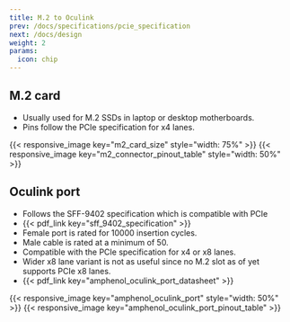 ```yaml
---
title: M.2 to Oculink
prev: /docs/specifications/pcie_specification
next: /docs/design
weight: 2
params:
  icon: chip
---
```


## M.2 card
- Usually used for M.2 SSDs in laptop or desktop motherboards.
- Pins follow the PCIe specification for x4 lanes.

{{< responsive_image key="m2_card_size" style="width: 75%" >}}
{{< responsive_image key="m2_connector_pinout_table" style="width: 50%" >}}

## Oculink port
- Follows the SFF-9402 specification which is compatible with PCIe
- {{< pdf_link key="sff_9402_specification" >}}
- Female port is rated for 10000 insertion cycles.
- Male cable is rated at a minimum of 50.
- Compatible with the PCIe specification for x4 or x8 lanes.
- Wider x8 lane variant is not as useful since no M.2 slot as of yet supports PCIe x8 lanes.
- {{< pdf_link key="amphenol_oculink_port_datasheet" >}}

{{< responsive_image key="amphenol_oculink_port" style="width: 50%" >}}
{{< responsive_image key="amphenol_oculink_port_pinout_table" >}}
